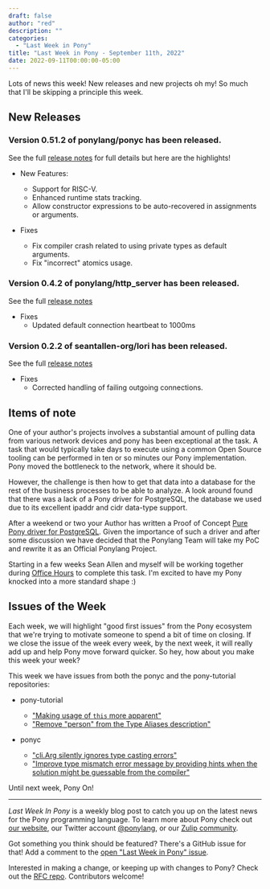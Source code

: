 ```yaml
---
draft: false
author: "red"
description: ""
categories:
  - "Last Week in Pony"
title: "Last Week in Pony - September 11th, 2022"
date: 2022-09-11T00:00:00-05:00
---
```


Lots of news this week!  New releases and new projects oh my!  So much that I'll be skipping a principle this week.

<!-- more -->

## New Releases

### Version 0.51.2 of ponylang/ponyc has been released.

See the full [release notes](https://github.com/ponylang/ponyc/releases/tag/0.51.2) for full details but here are the highlights!

- New Features:
  - Support for RISC-V.
  - Enhanced runtime stats tracking.
  - Allow constructor expressions to be auto-recovered in assignments or arguments.

- Fixes
  - Fix compiler crash related to using private types as default arguments.
  - Fix "incorrect" atomics usage.

### Version 0.4.2 of ponylang/http\_server has been released.

See the full [release notes](https://github.com/ponylang/http_server/releases/tag/0.4.2)

- Fixes
  - Updated default connection heartbeat to 1000ms

### Version 0.2.2 of seantallen-org/lori has been released.

See the full [release notes](https://github.com/seantallen-org/lori/releases/tag/0.2.2)

- Fixes
  - Corrected handling of failing outgoing connections.

## Items of note

One of your author's projects involves a substantial amount of pulling data from various network devices and pony has been exceptional at the task.  A task that would typically take days to execute using a common Open Source tooling can be performed in ten or so minutes our Pony implementation. Pony moved the bottleneck to the network, where it should be.

However, the challenge is then how to get that data into a database for the rest of the business processes to be able to analyze.  A look around found that there was a lack of a Pony driver for PostgreSQL, the database we used due to its excellent ipaddr and cidr data-type support.

After a weekend or two your Author has written a Proof of Concept [Pure Pony driver for PostgreSQL](https://github.com/redvers/pony-pg). Given the importance of such a driver and after some discussion we have decided that the Ponylang Team will take my PoC and rewrite it as an Official Ponylang Project.

Starting in a few weeks Sean Allen and myself will be working together during [Office Hours](https://ponylang.zulipchat.com/#narrow/stream/189934-general/topic/Office.20hours) to complete this task. I'm excited to have my Pony knocked into a more standard shape :)

## Issues of the Week

Each week, we will highlight "good first issues" from the Pony ecosystem that we're trying to motivate someone to spend a bit of time on closing. If we close the issue of the week every week, by the next week, it will really add up and help Pony move forward quicker. So hey, how about you make this week your week?

This week we have issues from both the ponyc and the pony-tutorial repositories:

- pony-tutorial
  - ["Making usage of `this` more apparent"](https://github.com/ponylang/pony-tutorial/issues/458)
  - ["Remove "person" from the Type Aliases description"](https://github.com/ponylang/pony-tutorial/issues/446)

- ponyc
  - ["cli.Arg silently ignores type casting errors"](https://github.com/ponylang/ponyc/issues/3244)
  - ["Improve type mismatch error message by providing hints when the solution might be guessable from the compiler"](https://github.com/ponylang/ponyc/issues/2083)

Until next week, Pony On!

---

_Last Week In Pony_ is a weekly blog post to catch you up on the latest news for the Pony programming language. To learn more about Pony check out [our website](https://ponylang.io), our Twitter account [@ponylang](https://twitter.com/ponylang), or our [Zulip community](https://ponylang.zulipchat.com).

Got something you think should be featured? There's a GitHub issue for that! Add a comment to the [open "Last Week in Pony" issue](https://github.com/ponylang/ponylang.github.io/issues?q=is%3Aissue+is%3Aopen+label%3Alast-week-in-pony).

Interested in making a change, or keeping up with changes to Pony? Check out the [RFC repo](https://github.com/ponylang/rfcs). Contributors welcome!
